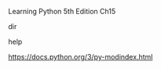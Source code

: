 Learning Python 5th Edition                 Ch15

dir

help

 https://docs.python.org/3/py-modindex.html

